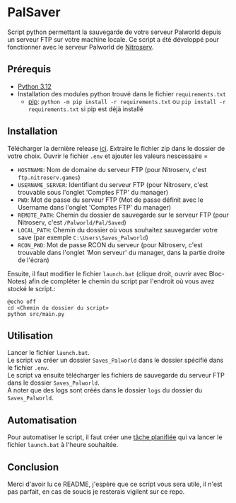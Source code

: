 # PalSaver
Script python permettant la sauvegarde de votre serveur Palworld depuis un serveur FTP sur votre machine locale.
Ce script a été développé pour fonctionner avec le serveur Palworld de [Nitroserv](https://www.nitroserv.com/).

## Prérequis
- [Python 3.12](https://www.python.org/downloads/)
- Installation des modules python trouvé dans le fichier `requirements.txt`
  - [pip](https://pip.pypa.io/en/stable/installation/): `python -m pip install -r requirements.txt` ou `pip install -r requirements.txt` si pip est déjà installé

## Installation
Télécharger la dernière release [ici](https://github.com/AlexandreFrancony/PalSaver/releases/).
Extraire le fichier zip dans le dossier de votre choix.
Ouvrir le fichier `.env` et ajouter les valeurs nescessaire =
 - `HOSTNAME`: Nom de domaine du serveur FTP (pour Nitroserv, c'est `ftp.nitroserv.games`)
 - `USERNAME_SERVER`: Identifiant du serveur FTP (pour Nitroserv, c'est trouvable sous l'onglet 'Comptes FTP' du manager)
 - `PWD`: Mot de passe du serveur FTP (Mot de passe définit avec le Username dans l'onglet 'Comptes FTP' du manager)
 - `REMOTE_PATH`: Chemin du dossier de sauvegarde sur le serveur FTP (pour Nitroserv, c'est `/Palworld/Pal/Saved`)
 - `LOCAL_PATH`: Chemin du dossier où vous souhaitez sauvegarder votre save (par exemple `C:\Users\Saves_Palworld`)
 - `RCON_PWD`: Mot de passe RCON du serveur (pour Nitroserv, c'est trouvable dans l'onglet 'Mon serveur' du manager, dans la partie droite de l'écran)

Ensuite, il faut modifier le fichier `launch.bat` (clique droit, ouvrir avec Bloc-Notes) afin de compléter le chemin du script par l'endroit où vous avez stocké le script.:
```
@echo off
cd <Chemin du dossier du script>
python src/main.py
```

## Utilisation
Lancer le fichier `launch.bat`.<br>
Le script va créer un dossier `Saves_Palworld` dans le dossier spécifié dans le fichier `.env`.<br>
Le script va ensuite télécharger les fichiers de sauvegarde du serveur FTP dans le dossier `Saves_Palworld`.<br>
A noter que des logs sont créés dans le dossier `logs` du dossier du `Saves_Palworld`.

## Automatisation
Pour automatiser le script, il faut créer une [tâche planifiée](https://www.malekal.com/les-taches-planifiees-de-windows/#:~:text=Les%20t%C3%A2ches%20planifi%C3%A9es%20de%20Windows,ou%20au%20d%C3%A9marrage%20de%20Windows.) qui va lancer le fichier `launch.bat` à l'heure souhaitée.

## Conclusion
Merci d'avoir lu ce README, j'espère que ce script vous sera utile, il n'est pas parfait, en cas de soucis je resterais vigilent sur ce repo.